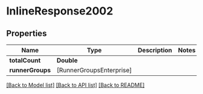 # InlineResponse2002

## Properties
Name | Type | Description | Notes
------------ | ------------- | ------------- | -------------
**totalCount** | **Double** |  | 
**runnerGroups** | [RunnerGroupsEnterprise] |  | 

[[Back to Model list]](../README.md#documentation-for-models) [[Back to API list]](../README.md#documentation-for-api-endpoints) [[Back to README]](../README.md)


